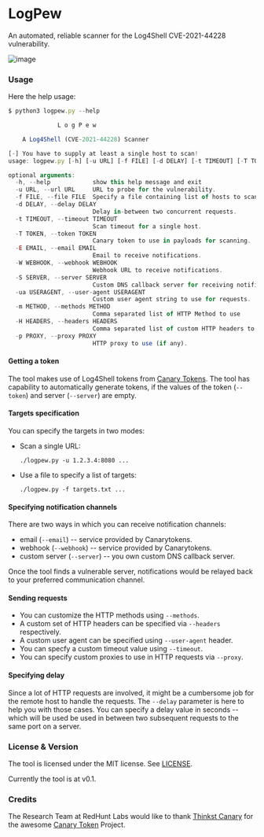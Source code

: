# LogPew
An automated, reliable scanner for the Log4Shell CVE-2021-44228 vulnerability.

![image](https://user-images.githubusercontent.com/39941993/146184537-c6097017-1a95-445b-bede-c068912c7952.png)

### Usage
Here the help usage:
```js
$ python3 logpew.py --help

              L o g P e w

    A Log4Shell (CVE-2021-44228) Scanner

[-] You have to supply at least a single host to scan!
usage: logpew.py [-h] [-u URL] [-f FILE] [-d DELAY] [-t TIMEOUT] [-T TOKEN] [-E EMAIL] [-W WEBHOOK] [-S SERVER] [-ua USERAGENT] [-m METHOD] [-H HEADERS] [-p PROXY]

optional arguments:
  -h, --help            show this help message and exit
  -u URL, --url URL     URL to probe for the vulnerability.
  -f FILE, --file FILE  Specify a file containing list of hosts to scan.
  -d DELAY, --delay DELAY
                        Delay in-between two concurrent requests.
  -t TIMEOUT, --timeout TIMEOUT
                        Scan timeout for a single host.
  -T TOKEN, --token TOKEN
                        Canary token to use in payloads for scanning.
  -E EMAIL, --email EMAIL
                        Email to receive notifications.
  -W WEBHOOK, --webhook WEBHOOK
                        Webhook URL to receive notifications.
  -S SERVER, --server SERVER
                        Custom DNS callback server for receiving notifications.
  -ua USERAGENT, --user-agent USERAGENT
                        Custom user agent string to use for requests.
  -m METHOD, --methods METHOD
                        Comma separated list of HTTP Method to use
  -H HEADERS, --headers HEADERS
                        Comma separated list of custom HTTP headers to use.
  -p PROXY, --proxy PROXY
                        HTTP proxy to use (if any).
```

#### Getting a token
The tool makes use of Log4Shell tokens from [Canary Tokens](https://canarytokens.org). The tool has capability to automatically generate tokens, if the values of the token (`--token`) and server (`--server`) are empty.

#### Targets specification
You can specify the targets in two modes:
- Scan a single URL:
  ```
  ./logpew.py -u 1.2.3.4:8080 ...
  ```
- Use a file to specify a list of targets:
  ```
  ./logpew.py -f targets.txt ...
  ```

#### Specifying notification channels
There are two ways in which you can receive notification channels:
- email (`--email`) -- service provided by Canarytokens.
- webhook (`--webhook`) -- service provided by Canarytokens.
- custom server (`--server`) -- you own custom DNS callback server.

Once the tool finds a vulnerable server, notifications would be relayed back to your preferred communication channel.

#### Sending requests
- You can customize the HTTP methods using `--methods`.
- A custom set of HTTP headers can be specified via `--headers` respectively.
- A custom user agent can be specified using `--user-agent` header.
- You can specfy a custom timeout value using `--timeout`.
- You can specify custom proxies to use in HTTP requests via `--proxy`.

#### Specifying delay

Since a lot of HTTP requests are involved, it might be a cumbersome job for the remote host to handle the requests. The `--delay` parameter is here to help you with those cases. You can specify a delay value in seconds -- which will be used be used in between two subsequent requests to the same port on a server.

### License & Version
The tool is licensed under the MIT license. See [LICENSE](LICENSE).

Currently the tool is at v0.1.

### Credits
The Research Team at RedHunt Labs would like to thank [Thinkst Canary](https://canary.tools) for the awesome [Canary Token](https://canarytokens.org) Project. 
